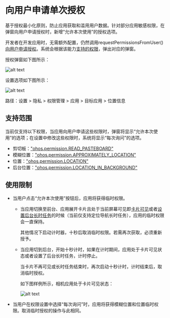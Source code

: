 # 向用户申请单次授权

<!--Kit: Ability Kit-->
<!--Subsystem: Security-->
<!--Owner: @xia-bubai-->
<!--SE: @linshuqing; @hehehe-li-->
<!--TSE: @leiyuqian-->

基于授权最小化原则，防止应用获取和滥用用户数据。针对部分应用敏感权限，在弹窗向用户申请授权时，新增“允许本次使用”的授权选项。

开发者在开发应用时，无需额外配置，仍然调用requestPermissionsFromUser()[向用户申请授权](request-user-authorization.md)。系统会根据该能力[支持的权限](#支持范围)，弹出对应的弹窗。

授权弹窗如下图所示：

<!--RP1-->
![alt text](figures/allow_this_time.png)

设置选项如下图所示：

![alt text](figures/setting_allow_this.png)

路径：设置 > 隐私 > 权限管理 > 应用 > 目标应用 > 位置信息
<!--RP1End-->

## 支持范围

当前仅支持以下权限，当应用向用户申请这些权限时，弹窗将显示“允许本次使用”的选项；在设置中修改这些权限时，系统将显示“每次询问”的选项。

- 剪切板：["ohos.permission.READ_PASTEBOARD"](restricted-permissions.md#ohospermissionread_pasteboard)
- 模糊位置：["ohos.permission.APPROXIMATELY_LOCATION"](permissions-for-all-user.md#ohospermissionapproximately_location)
- 位置：["ohos.permission.LOCATION"](permissions-for-all-user.md#ohospermissionlocation)
- 后台位置：["ohos.permission.LOCATION_IN_BACKGROUND"](permissions-for-all-user.md#ohospermissionlocation_in_background)

## 使用限制

- 当用户点击“允许本次使用”按钮后，应用将获得临时权限。

  - 当应用切换至前台、应用展开卡片且处于当前屏幕可见即[卡片可见](../../form/arkts-ui-widget-lifecycle.md)或者[设置后台长时任务](../../task-management/continuous-task.md)的时候（当前仅支持定位导航长时任务），应用的临时权限会一直保持。

     其他情况下启动计时器，十秒后取消临时权限。若需再次获取，必须重新授予。

  - 当应用切到后台，开始十秒计时，如果在计时期间，应用处于卡片可见状态或者设置了后台长时任务，计时停止。
  
      当卡片不再可见或长时任务结束时，再次启动十秒计时，计时结束后，取消临时授权。

      <!--RP2-->
      如下图样例所示，相机应用处于卡片可见状态：

      ![alt text](figures/form_visible.png)
      <!--RP2End-->

- 当用户在权限设置中选择“每次询问”时，应用将获得模糊位置和位置临时权限。取消临时授权的操作与此相同。